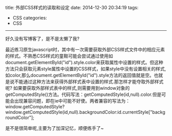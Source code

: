 title: 外部CSS样式的读取和设定
date: 2014-12-30 20:34:19
tags:
- CSS
categories: 
- CSS
---

好久没有写博客了，是不是太懒了我?

最近练习原生javascript时，其中有一次需要获取外部CSS样式文件中的相应元素的样式。不熟悉CSS样式的童鞋可能会尝试通过使用如document.getElementById("id").style.color来获取属性中设置的样式。<!--more -->但这种方法只会获取元素style属性中设置的CSS样式，如果style中没有设置相关的样式,如color,那么document.getElementById("id").style方法的返回值就是空。也就是说不能通过这种方法来获得外部样式表中设置的样式.那怎样才能夺取外部样式呢?
如果要获取外部样式表中的样式,则需要用到window对象的getComputedStyle()方法。代码写法：getComputedStyle(id,null).color.但是可能会出现兼容问题，即在ie中可能不好使。两者兼容的写法为：
window.getComputedStyle?window.getComputedStyle(id,null).backgroundColor:id.currentStyle["backgroundColor"];
<p>是不是很简单呢,主要为了加深记忆，顺便练手了~</p> 
